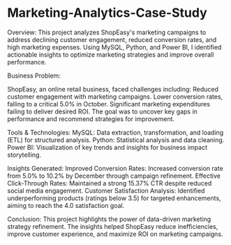 # Marketing-Analytics-Case-Study

Overview:
This project analyzes ShopEasy's marketing campaigns to address declining customer engagement, reduced conversion rates, and high marketing expenses. Using MySQL, Python, and Power BI, I identified actionable insights to optimize marketing strategies and improve overall performance.

Business Problem:

ShopEasy, an online retail business, faced challenges including:
Reduced customer engagement with marketing campaigns.
Lower conversion rates, falling to a critical 5.0% in October.
Significant marketing expenditures failing to deliver desired ROI.
The goal was to uncover key gaps in performance and recommend strategies for improvement.

Tools & Technologies:
MySQL: Data extraction, transformation, and loading (ETL) for structured analysis.
Python: Statistical analysis and data cleaning.
Power BI: Visualization of key trends and insights for business impact storytelling.


Insights Generated:
Improved Conversion Rates: Increased conversion rate from 5.0% to 10.2% by December through campaign refinement.
Effective Click-Through Rates: Maintained a strong 15.37% CTR despite reduced social media engagement.
Customer Satisfaction Analysis: Identified underperforming products (ratings below 3.5) for targeted enhancements, aiming to reach the 4.0 satisfaction goal.

Conclusion:
This project highlights the power of data-driven marketing strategy refinement. The insights helped ShopEasy reduce inefficiencies, improve customer experience, and maximize ROI on marketing campaigns.
